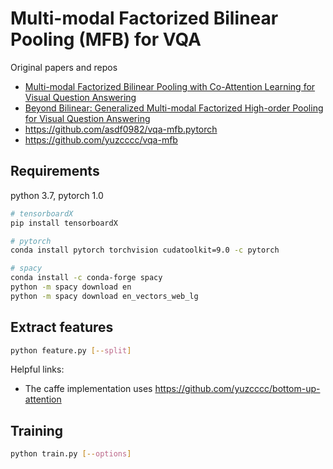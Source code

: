 # Multi-modal Factorized Bilinear Pooling (MFB) for VQA

Original papers and repos

- [Multi-modal Factorized Bilinear Pooling with Co-Attention Learning for Visual Question Answering](http://openaccess.thecvf.com/content_iccv_2017/html/Yu_Multi-Modal_Factorized_Bilinear_ICCV_2017_paper.html)
- [Beyond Bilinear: Generalized Multi-modal Factorized High-order Pooling for Visual Question Answering](https://arxiv.org/abs/1708.03619)
- <https://github.com/asdf0982/vqa-mfb.pytorch>
- <https://github.com/yuzcccc/vqa-mfb>

## Requirements

python 3.7, pytorch 1.0

```bash
# tensorboardX
pip install tensorboardX

# pytorch
conda install pytorch torchvision cudatoolkit=9.0 -c pytorch

# spacy
conda install -c conda-forge spacy
python -m spacy download en
python -m spacy download en_vectors_web_lg
```

## Extract features

```bash
python feature.py [--split]
```

Helpful links:

- The caffe implementation uses <https://github.com/yuzcccc/bottom-up-attention>

## Training

```bash
python train.py [--options]
```
